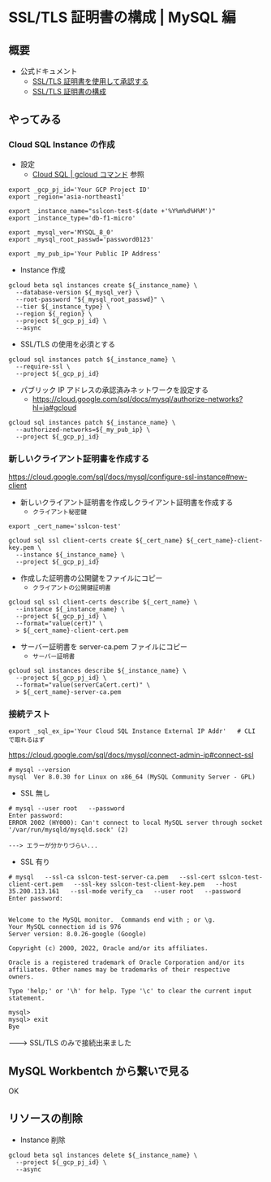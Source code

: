 # SSL/TLS 証明書の構成 | MySQL 編

## 概要

+ 公式ドキュメント
  + [SSL/TLS 証明書を使用して承認する](https://cloud.google.com/sql/docs/mysql/authorize-ssl)
  + [SSL/TLS 証明書の構成](https://cloud.google.com/sql/docs/mysql/configure-ssl-instance)


## やってみる

### Cloud SQL Instance の作成

+ 設定
  + [Cloud SQL | gcloud コマンド](../../gcloud/) 参照

```
export _gcp_pj_id='Your GCP Project ID'
export _region='asia-northeast1'

export _instance_name="sslcon-test-$(date +'%Y%m%d%H%M')"
export _instance_type='db-f1-micro'

export _mysql_ver='MYSQL_8_0'
export _mysql_root_passwd='password0123'

export _my_pub_ip='Your Public IP Address'
```

+ Instance 作成

```
gcloud beta sql instances create ${_instance_name} \
  --database-version ${_mysql_ver} \
  --root-password "${_mysql_root_passwd}" \
  --tier ${_instance_type} \
  --region ${_region} \
  --project ${_gcp_pj_id} \
  --async
```

+ SSL/TLS の使用を必須とする

```
gcloud sql instances patch ${_instance_name} \
  --require-ssl \
  --project ${_gcp_pj_id}
```

+ パブリック IP アドレスの承認済みネットワークを設定する
  + https://cloud.google.com/sql/docs/mysql/authorize-networks?hl=ja#gcloud

```
gcloud sql instances patch ${_instance_name} \
  --authorized-networks=${_my_pub_ip} \
  --project ${_gcp_pj_id}
```

### 新しいクライアント証明書を作成する

https://cloud.google.com/sql/docs/mysql/configure-ssl-instance#new-client

+ 新しいクライアント証明書を作成しクライアント証明書を作成する
  + `クライアント秘密鍵`

```
export _cert_name='sslcon-test'
```
```
gcloud sql ssl client-certs create ${_cert_name} ${_cert_name}-client-key.pem \
  --instance ${_instance_name} \
  --project ${_gcp_pj_id}
```

+ 作成した証明書の公開鍵をファイルにコピー
  + `クライアントの公開鍵証明書`

```
gcloud sql ssl client-certs describe ${_cert_name} \
  --instance ${_instance_name} \
  --project ${_gcp_pj_id} \
  --format="value(cert)" \
  > ${_cert_name}-client-cert.pem
```

+ サーバー証明書を server-ca.pem ファイルにコピー
  + `サーバー証明書`

```
gcloud sql instances describe ${_instance_name} \
  --project ${_gcp_pj_id} \
  --format="value(serverCaCert.cert)" \
  > ${_cert_name}-server-ca.pem
```



### 接続テスト


```
export _sql_ex_ip='Your Cloud SQL Instance External IP Addr'   # CLI で取れるはず
```


https://cloud.google.com/sql/docs/mysql/connect-admin-ip#connect-ssl

```
# mysql --version
mysql  Ver 8.0.30 for Linux on x86_64 (MySQL Community Server - GPL)
```

+ SSL 無し

```
# mysql --user root   --password
Enter password: 
ERROR 2002 (HY000): Can't connect to local MySQL server through socket '/var/run/mysqld/mysqld.sock' (2)

---> エラーが分かりづらい...
```

+ SSL 有り

```
# mysql   --ssl-ca sslcon-test-server-ca.pem   --ssl-cert sslcon-test-client-cert.pem   --ssl-key sslcon-test-client-key.pem   --host 35.200.113.161   --ssl-mode verify_ca   --user root   --password
Enter password: 


Welcome to the MySQL monitor.  Commands end with ; or \g.
Your MySQL connection id is 976
Server version: 8.0.26-google (Google)

Copyright (c) 2000, 2022, Oracle and/or its affiliates.

Oracle is a registered trademark of Oracle Corporation and/or its
affiliates. Other names may be trademarks of their respective
owners.

Type 'help;' or '\h' for help. Type '\c' to clear the current input statement.

mysql> 
mysql> exit
Bye
```

---> SSL/TLS のみで接続出来ました

## MySQL Workbentch から繋いで見る

OK


## リソースの削除


+ Instance 削除

```
gcloud beta sql instances delete ${_instance_name} \
  --project ${_gcp_pj_id} \
  --async
```